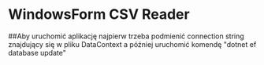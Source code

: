 # WindowsForm CSV Reader

##Aby uruchomić aplikację najpierw trzeba podmienić connection string znajdujący się w pliku DataContext a później uruchomić komendę "dotnet ef database update"
